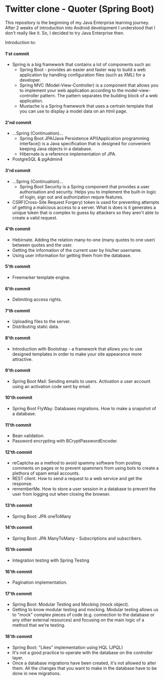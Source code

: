 # Twitter clone - Quoter (Spring Boot)

This repository is the beginning of my Java Enterprise learning journey.
After 2 weeks of introduction into Android development I understood that I don't really like it. So, I decided to try Java Enterprise then.

Introduction to:
#### 1'st commit
 - Spring is a big framework that contains a lot of components such as:
    - Spring Boot - provides an easier and faster way to build a web application by handling configuration files (such as XML) for a developer.
    - Spring MVC (Model-View-Controller) is a component that allows you to implement your web application according to the model-view-controller pattern. The pattern separates the building block of a web application.
    - Mustache is a Spring framework that uses a certrain template that you can use to display a model data on an html page.
#### 2'nd commit
 - ...Spring (Continuation)...
    - Spring Boot JPA(Java Persistence API(Application programming interface)) is a Java specification that is designed for convenient keeping Java objects in a database. 
    - Hibernate is a reference implementation of JPA.
 - PostgreSQL & pgAdmin4
#### 3'rd commit
 - ...Spring (Continuation)...
    - Spring Boot Security is a Spring component that provides a user authorisation and security. Helps you to implement the built-in logic of login, sign out and authorization requre features.
 - CSRF(Cross-Site Request Forgery) token is used for preventing attempts of getting a malicious access to a server. What is does is it generates a unique token that is complex to guess by attackers so they aren't able to create a valid request.
#### 4'th commit
 - Hebirnate. Adding the relation many-to-one (many quotes to one user) between quotes and the user.
 - Getting the information of the current user by his/her username.
 - Using user information for getting them from the database.
#### 5'th commit
 - Freemarker template engine.
#### 6'th commit
 - Delimiting access rights.
#### 7'th commit
 - Uploading files to the server.
 - Distributing static data.
#### 8'th commit
 - Introduction with Bootstrap - a framework that allows you to use designed templates in order to make your site appearance more attractive.
#### 9'th commit
 - Spring Boot Mail: Sending emails to users. Activation a user account using an activation code sent by email.
#### 10'th commit
 - Spring Boot FlyWay: Databases migrations. How to make a snapshot of a database.
#### 11'th commit
 - Bean validation.
 - Password encrypting with BCryptPasswordEncoder.
#### 12'th commit
 - reCaptcha as a method to avoid spammy software from posting comments on pages or to prevent spammers from using bots to create a plethora of spam email accounts.
 - REST client. How to send a request to a web service and get the response.
 - rememberMe. How to store a user session in a database to prevent the user from logging out when closing the browser.
#### 13'th commit
 - Spring Boot: JPA oneToMany
#### 14'th commit
 - Spring Boot: JPA ManyToMany - Subscriptions and subscribers.
#### 15'th commit
 - Integration testing with Spring Testing
#### 16'th commit
 - Pagination implementation.
#### 17'th commit
 - Spring Boot: Modular Testing and Mocking (mock object).
 - Getting to know modular testing and mocking. Modular testing allows us to "mock" complex pieces of code
   (e.g. connection to the database or any other external resources) and focusing on the main logic of a
   method that we're testing.
#### 18'th commit
 - Spring Boot: "Likes" implementation using HQL (JPQL)
 - It's not a good practice to operate with the database on the controller layer.
 - Once a database migrations have been created, it's not allowed to alter them.
   All the changes that you want to make in the database have to be done in new migrations.